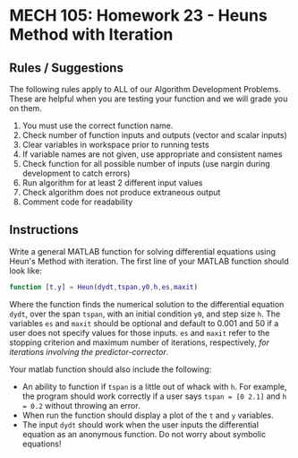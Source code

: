 # MECH 105: Homework 23 - Heuns Method with Iteration

## Rules / Suggestions
The following rules apply to ALL of our Algorithm Development Problems. These are helpful when you are testing your function and we will grade you on them.
1. You must use the correct function name.
2. Check number of function inputs and outputs (vector and scalar inputs)
3. Clear variables in workspace prior to running tests
4. If variable names are not given, use appropriate and consistent names
5. Check function for all possible number of inputs (use nargin during development to catch errors)
6. Run algorithm for at least 2 different input values
7. Check algorithm does not produce extraneous output
8. Comment code for readability

## Instructions
Write a general MATLAB function for solving differential equations using Heun's Method with iteration.
The first line of your MATLAB function should look like:
```MATLAB
function [t,y] = Heun(dydt,tspan,y0,h,es,maxit)
```
Where the function finds the numerical solution to the differential equation `dydt`, over the span `tspan`, with an initial condition `y0`, and step size `h`. The variables `es` and `maxit` should be optional and default to 0.001 and 50 if a user does not specify values for those inputs. `es` and `maxit` refer to the stopping criterion and maximum number of iterations, respectively, *for iterations involving the predictor-corrector*.

Your matlab function should also include the following:
* An ability to function if `tspan` is a little out of whack with `h`. For example, the program should work correctly if a user says `tspan = [0 2.1]` and `h = 0.2` without throwing an error.
* When run the function should display a plot of the `t` and `y` variables.
* The input `dydt` should work when the user inputs the differential equation as an anonymous function. Do not worry about symbolic equations!
